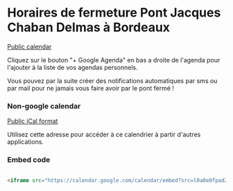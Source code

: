 # Horaires de fermeture Pont Jacques Chaban Delmas à Bordeaux

[Public calendar](https://calendar.google.com/calendar/embed?src=l0a0e0fpad2g935k1dco82a1u4%40group.calendar.google.com&ctz=Europe%2FParis)

Cliquez sur le bouton "+ Google Agenda" en bas a droite de l'agenda pour l'ajouter à la liste de vos agendas personnels.

Vous pouvez par la suite créer des notifications automatiques par sms ou par mail pour ne jamais vous faire avoir par le pont fermé !

### Non-google calendar

[Public iCal format](https://calendar.google.com/calendar/ical/l0a0e0fpad2g935k1dco82a1u4%40group.calendar.google.com/public/basic.ics)

Utilisez cette adresse pour accéder à ce calendrier à partir d'autres applications.

### Embed code

```html

<iframe src="https://calendar.google.com/calendar/embed?src=l0a0e0fpad2g935k1dco82a1u4%40group.calendar.google.com&ctz=Europe%2FParis" style="border: 0" width="800" height="600" frameborder="0" scrolling="no"></iframe>
```
